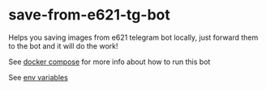 # save-from-e621-tg-bot
Helps you saving images from e621 telegram bot locally, just forward them to the bot and it will do the work!

See [docker compose](./compose.yaml) for more info about how to run this bot

See [env variables](./src/env.js)
